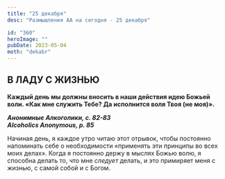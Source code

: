 ```yaml
---
title: "25 декабря"
desc: "Размышления АА на сегодня - 25 декабря"

id: "360"
heroImage: ""
pubDate: 2023-05-04
moth: "dekabr"
---
```


## В ЛАДУ С ЖИЗНЬЮ

**Каждый день мы должны вносить в наши действия идею Божьей воли. «Как мне
служить Тебе? Да исполнится воля Твоя (не моя)».**

**_Анонимные Алкоголики, с. 82-83  
Alcoholics Anonymous, p. 85_**

Начиная день, я каждое утро читаю этот отрывок, чтобы постоянно напоминать
себе о необходимости «применять эти принципы во всех моих делах». Когда я
постоянно держу в мыслях Божью волю, я способна делать то, что мне _следует_
делать, и это примиряет меня с жизнью, с самой собой и с Богом.
